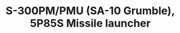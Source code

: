---
layout: product
title: "S-300PM/PMU (SA-10 Grumble), 5P85S Missile launcher"
price: "3700" 
desc: "Maketa"
img_path: "/assets/img/UA72045.jpg"
brand: "N/A"
available: false
special_offer: false
new: false
soon: false
cat: "010000"
subcat: "013300"
subsubcat: "0N/A"
sifra: "UA72045"
popular: true
---